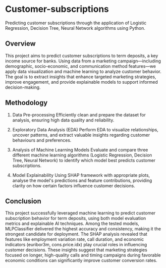 # Customer-subscriptions
Predicting customer subscriptions through the application of Logistic Regression, Decision Tree, Neural Network algorithms using Python.

## Overview
This project aims to predict customer subscriptions to term deposits, a key income source for banks. Using data from a marketing campaign—including demographic, socio-economic, and communication method features—we apply data visualization and machine learning to analyze customer behavior. The goal is to extract insights that enhance targeted marketing strategies, improve engagement, and provide explainable models to support informed decision-making.

## Methodology

1. Data Pre-processing
Efficiently clean and prepare the dataset for analysis, ensuring high data quality and reliability.

2. Exploratory Data Analysis (EDA) 
Perform EDA to visualize relationships, uncover patterns, and extract valuable insights regarding customer behaviours and preferences.

3. Analysis of Machine Learning Models 
Evaluate and compare three different machine learning algorithms (Logistic Regression, Decision Tree, Neural Network) to identify which model best predicts customer subscriptions.

4. Model Explainability
Using SHAP framework with appropriate plots, analyse the model's predictions and feature contributions, providing clarity on how certain factors influence customer decisions.

## Conclusion
This project successfully leveraged machine learning to predict customer subscription behavior for term deposits, using both model evaluation metrics and explainable AI techniques. Among the tested models, MLPClassifier delivered the highest accuracy and consistency, making it the strongest candidate for deployment. The SHAP analysis revealed that features like employment variation rate, call duration, and economic indicators (euribor3m, cons.price.idx) play crucial roles in influencing customer decisions. These insights suggest that marketing strategies focused on longer, high-quality calls and timing campaigns during favorable economic conditions can significantly improve customer conversion rates.
